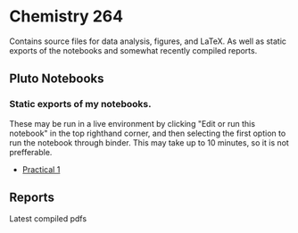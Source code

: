 # Chemistry 264
Contains source files for data analysis, figures, and LaTeX. As well as static exports of the notebooks and somewhat recently compiled reports.

##  Pluto Notebooks
### Static exports of my notebooks. 
These may be run in a live environment by clicking "Edit or run this notebook" in the top righthand corner, and then selecting the first option to run the notebook through binder. This may take up to 10 minutes, so it is not prefferable.
- [Practical 1](https://adammenne.github.io/chemistry_264/practical_1/plots.html)

## Reports
Latest compiled pdfs